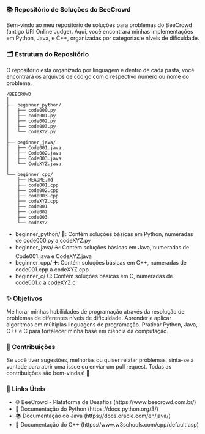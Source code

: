 ### 📚 Repositório de Soluções do BeeCrowd

Bem-vindo ao meu repositório de soluções para problemas do BeeCrowd (antigo URI Online Judge). Aqui, você encontrará minhas implementações em Python, Java, e C++, organizadas por categorias e níveis de dificuldade.

### 🗂 Estrutura do Repositório

O repositório está organizado por linguagem e dentro de cada pasta, você encontrará os arquivos de código com o respectivo número ou nome do problema.

```
/BEECROWD
│
├── beginner_python/
│   ├── code000.py
│   ├── code001.py
│   ├── code002.py
│   ├── code003.py
│   └── codeXYZ.py
│
├── beginner_java/
│   ├── Code001.java
│   ├── Code002.java
│   ├── Code003.java
│   └── CodeXYZ.java
│
└── beginner_cpp/
    ├── README.md
    ├── code001.cpp
    ├── code002.cpp
    ├── code003.cpp
    ├── codeXYZ.cpp
    ├── code001
    ├── code002
    ├── code003
    └── codeXYZ

```
<ul>
    <li>beginner_python/ 🐍: Contém soluções básicas em Python, numeradas de code000.py a codeXYZ.py</li>
    <li>beginner_java/ ☕: Contém soluções básicas em Java, numeradas de Code001.java e CodeXYZ.java</li>
    <li>beginner_cpp/ ➕: Contém soluções básicas em C++, numeradas de code001.cpp a codeXYZ.cpp</li>
    <li>beginner_c/ C: Contém soluções básicas em C, numeradas de code001.c a codeXYZ.c</li>    
</ul>

### ✨ Objetivos
Melhorar minhas habilidades de programação através da resolução de problemas de diferentes níveis de dificuldade.
Aprender e aplicar algoritmos em múltiplas linguagens de programação.
Praticar Python, Java, C++ e C para fortalecer minha base em ciência da computação.

### 🤝 Contribuições
Se você tiver sugestões, melhorias ou quiser relatar problemas, sinta-se à vontade para abrir uma issue ou enviar um pull request. Todas as contribuições são bem-vindas! 🚀

### 🔗 Links Úteis
<ul>
    <li>🌐 BeeCrowd - Plataforma de Desafios (https://www.beecrowd.com.br/)</li>
    <li>📄 Documentação do Python (https://docs.python.org/3/)</li>
    <li>📚 Documentação do Java (https://docs.oracle.com/en/java/)</li>
    <li>🔗 Documentação do C++ (https://www.w3schools.com/cpp/default.asp)</li>
</ul>

